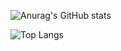 ![Anurag's GitHub stats](https://github-readme-stats.vercel.app/api?username=kichiSu&show_icons=true&bg_color=00000000)

![Top Langs](https://github-readme-stats.vercel.app/api/top-langs/?username=kichiSu&hide_progress=true)
